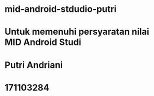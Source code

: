 # mid-android-stdudio-putri
# Untuk memenuhi persyaratan nilai MID Android Studi
# Putri Andriani
# 171103284
